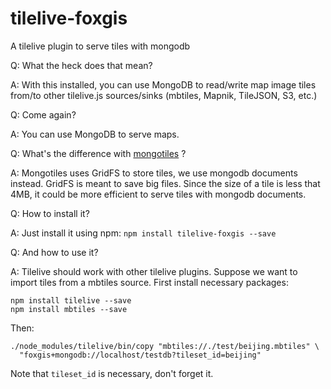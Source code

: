 # tilelive-foxgis
A tilelive plugin to serve tiles with mongodb

Q: What the heck does that mean?

A: With this installed, you can use MongoDB to read/write map image tiles from/to other tilelive.js sources/sinks (mbtiles, Mapnik, TileJSON, S3, etc.)

Q: Come again?

A: You can use MongoDB to serve maps.

Q: What's the difference with [mongotiles](https://github.com/vsivsi/mongotiles) ?

A: Mongotiles uses GridFS to store tiles, we use mongodb documents instead. GridFS is meant to save big files. Since the size of a tile is less that 4MB, it could be more efficient to serve tiles with mongodb documents.

Q: How to install it?

A: Just install it using npm: `npm install tilelive-foxgis --save`

Q: And how to use it?

A: Tilelive should work with other tilelive plugins. Suppose we want to import tiles from a mbtiles source. First install necessary packages:
```
npm install tilelive --save
npm install mbtiles --save
```

Then:
```
./node_modules/tilelive/bin/copy "mbtiles://./test/beijing.mbtiles" \
  "foxgis+mongodb://localhost/testdb?tileset_id=beijing"
```

Note that `tileset_id` is necessary, don't forget it.
